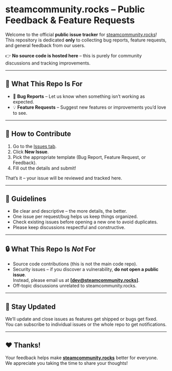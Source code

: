 # steamcommunity.rocks – Public Feedback & Feature Requests

Welcome to the official **public issue tracker** for [steamcommunity.rocks](https://steamcommunity.rocks)!  
This repository is dedicated **only** to collecting bug reports, feature requests, and general feedback from our users.  

👉 **No source code is hosted here** – this is purely for community discussions and tracking improvements.

---

## 📌 What This Repo Is For
- 🐞 **Bug Reports** – Let us know when something isn’t working as expected.
- 💡 **Feature Requests** – Suggest new features or improvements you’d love to see.

---

## 🚀 How to Contribute
1. Go to the [Issues tab](../../issues).
2. Click **New Issue**.
3. Pick the appropriate template (Bug Report, Feature Request, or Feedback).
4. Fill out the details and submit!

That’s it – your issue will be reviewed and tracked here.

---

## 📝 Guidelines
- Be clear and descriptive – the more details, the better.
- One issue per request/bug helps us keep things organized.
- Check existing issues before opening a new one to avoid duplicates.
- Please keep discussions respectful and constructive.

---

## 🔒 What This Repo Is *Not* For
- Source code contributions (this is not the main code repo).
- Security issues – if you discover a vulnerability, **do not open a public issue**.  
  Instead, please email us at **[dev@steamcommunity.rocks]**.
- Off-topic discussions unrelated to steamcommunity.rocks.

---

## 📢 Stay Updated
We’ll update and close issues as features get shipped or bugs get fixed.  
You can subscribe to individual issues or the whole repo to get notifications.

---

## ❤️ Thanks!
Your feedback helps make **[steamcommunity.rocks](https://steamcommunity.rocks)** better for everyone.  
We appreciate you taking the time to share your thoughts!
